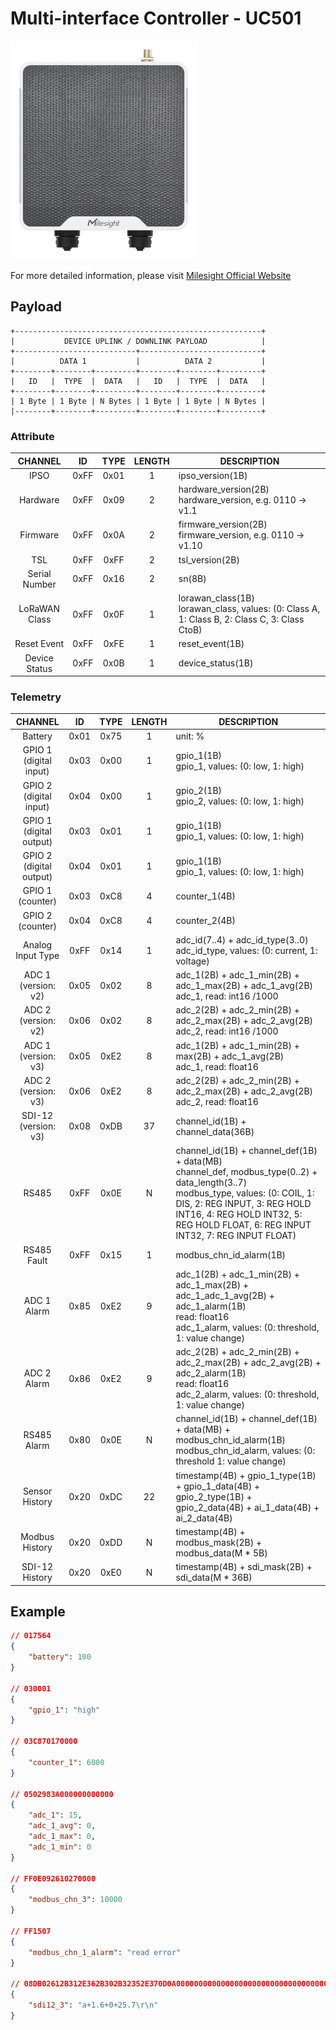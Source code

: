 # Multi-interface Controller - UC501

![UC501](uc501-v3.png)

For more detailed information, please visit [Milesight Official Website](https://www.milesight.com/iot/product/iot-controller/uc50x)

## Payload

```
+-------------------------------------------------------+
|           DEVICE UPLINK / DOWNLINK PAYLOAD            |
+---------------------------+---------------------------+
|          DATA 1           |          DATA 2           |
+--------+--------+---------+--------+--------+---------+
|   ID   |  TYPE  |  DATA   |   ID   |  TYPE  |  DATA   |
+--------+--------+---------+--------+--------+---------+
| 1 Byte | 1 Byte | N Bytes | 1 Byte | 1 Byte | N Bytes |
|--------+--------+---------+--------+--------+---------+
```

### Attribute

|    CHANNEL    |  ID  | TYPE | LENGTH | DESCRIPTION                                                                                       |
| :-----------: | :--: | :--: | :----: | ------------------------------------------------------------------------------------------------ |
|     IPSO      | 0xFF | 0x01 |   1    | ipso_version(1B)                                                                                 |
|   Hardware    | 0xFF | 0x09 |   2    | hardware_version(2B)<br/>hardware_version, e.g. 0110 -> v1.1                                     |
|   Firmware    | 0xFF | 0x0A |   2    | firmware_version(2B)<br/>firmware_version, e.g. 0110 -> v1.10                                    |
|      TSL      | 0xFF | 0xFF |   2    | tsl_version(2B)                                                                                  |
| Serial Number | 0xFF | 0x16 |   2    | sn(8B)                                                                                           |
| LoRaWAN Class | 0xFF | 0x0F |   1    | lorawan_class(1B)<br/>lorawan_class, values: (0: Class A, 1: Class B, 2: Class C, 3: Class CtoB) |
|  Reset Event  | 0xFF | 0xFE |   1    | reset_event(1B)                                                                                  |
| Device Status | 0xFF | 0x0B |   1    | device_status(1B)                                                                                |

### Telemetry

|           CHANNEL           |  ID  | TYPE | LENGTH | DESCRIPTION                                                                                                                                                                                                                                                  |
| :-------------------------: | :--: | :--: | :----: | ------------------------------------------------------------------------------------------------------------------------------------------------------------------------------------------------------------------------------------------------------------ |
|           Battery           | 0x01 | 0x75 |   1    | unit: %                                                                                                                                                                                                                                                      |
| GPIO 1<br/>(digital input)  | 0x03 | 0x00 |   1    | gpio_1(1B)<br/>gpio_1, values: (0: low, 1: high)                                                                                                                                                                                                             |
| GPIO 2<br/>(digital input)  | 0x04 | 0x00 |   1    | gpio_2(1B)<br/>gpio_2, values: (0: low, 1: high)                                                                                                                                                                                                             |
| GPIO 1<br/>(digital output) | 0x03 | 0x01 |   1    | gpio_1(1B)<br/>gpio_1, values: (0: low, 1: high)                                                                                                                                                                                                             |
| GPIO 2<br/>(digital output) | 0x04 | 0x01 |   1    | gpio_1(1B)<br/>gpio_1, values: (0: low, 1: high)                                                                                                                                                                                                             |
|    GPIO 1<br/>(counter)     | 0x03 | 0xC8 |   4    | counter_1(4B)                                                                                                                                                                                                                                                |
|    GPIO 2<br/>(counter)     | 0x04 | 0xC8 |   4    | counter_2(4B)                                                                                                                                                                                                                                                |
|      Analog Input Type      | 0xFF | 0x14 |   1    | adc_id(7..4) + adc_id_type(3..0)<br/>adc_id_type, values: (0: current, 1: voltage)                                                                                                                                                                           |
|   ADC 1<br/>(version: v2)   | 0x05 | 0x02 |   8    | adc_1(2B) + adc_1_min(2B) + adc_1_max(2B) + adc_1_avg(2B)<br/>adc_1, read: int16 /1000                                                                                                                                                                       |
|   ADC 2<br/>(version: v2)   | 0x06 | 0x02 |   8    | adc_2(2B) + adc_2_min(2B) + adc_2_max(2B) + adc_2_avg(2B)<br/>adc_2, read: int16 /1000                                                                                                                                                                       |
|   ADC 1<br/>(version: v3)   | 0x05 | 0xE2 |   8    | adc_1(2B) + adc_1_min(2B) + max(2B) + adc_1_avg(2B)<br/>adc_1, read: float16                                                                                                                                                                                 |
|   ADC 2<br/>(version: v3)   | 0x06 | 0xE2 |   8    | adc_2(2B) + adc_2_min(2B) + adc_2_max(2B) + adc_2_avg(2B)<br/>adc_2, read: float16                                                                                                                                                                           |
|  SDI-12<br/>(version: v3)   | 0x08 | 0xDB |   37   | channel_id(1B) + channel_data(36B)                                                                                                                                                                                                                           |
|            RS485            | 0xFF | 0x0E |   N    | channel_id(1B) + channel_def(1B) + data(MB)<br/>channel_def, modbus_type(0..2) + data_length(3..7)<br/>modbus_type, values: (0: COIL, 1: DIS, 2: REG INPUT, 3: REG HOLD INT16, 4: REG HOLD INT32, 5: REG HOLD FLOAT, 6: REG INPUT INT32, 7: REG INPUT FLOAT) |
|         RS485 Fault         | 0xFF | 0x15 |   1    | modbus_chn_id_alarm(1B)                                                                                                                                                                                                                                      |
|         ADC 1 Alarm         | 0x85 | 0xE2 |   9    | adc_1(2B) + adc_1_min(2B) + adc_1_max(2B) + adc_1_adc_1_avg(2B) + adc_1_alarm(1B)<br/>read: float16<br/>adc_1_alarm, values: (0: threshold, 1: value change)                                                                                                 |
|         ADC 2 Alarm         | 0x86 | 0xE2 |   9    | adc_2(2B) + adc_2_min(2B) + adc_2_max(2B) + adc_2_avg(2B) + adc_2_alarm(1B)<br/>read: float16<br/>adc_2_alarm, values: (0: threshold, 1: value change)                                                                                                       |
|         RS485 Alarm         | 0x80 | 0x0E |   N    | channel_id(1B) + channel_def(1B) + data(MB) + modbus_chn_id_alarm(1B)<br/>modbus_chn_id_alarm, values: (0: threshold 1: value change)                                                                                                                        |
|       Sensor History        | 0x20 | 0xDC |   22   | timestamp(4B) + gpio_1_type(1B) + gpio_1_data(4B) + gpio_2_type(1B) + gpio_2_data(4B) + ai_1_data(4B) + ai_2_data(4B)                                                                                                                                        |
|       Modbus History        | 0x20 | 0xDD |   N    | timestamp(4B) + modbus_mask(2B) + modbus_data(M \* 5B)                                                                                                                                                                                                       |
|       SDI-12 History        | 0x20 | 0xE0 |   N    | timestamp(4B) + sdi_mask(2B) + sdi_data(M \* 36B)                                                                                                                                                                                                            |

## Example

```json
// 017564
{
    "battery": 100
}

// 030001
{
    "gpio_1": "high"
}

// 03C870170000
{
    "counter_1": 6000
}

// 0502983A000000000000
{
    "adc_1": 15,
    "adc_1_avg": 0,
    "adc_1_max": 0,
    "adc_1_min": 0
}

// FF0E092610270000
{
    "modbus_chn_3": 10000
}

// FF1507
{
    "modbus_chn_1_alarm": "read error"
}

// 08DB02612B312E362B302B32352E370D0A00000000000000000000000000000000000000000000
{
    "sdi12_3": "a+1.6+0+25.7\r\n"
}
```
